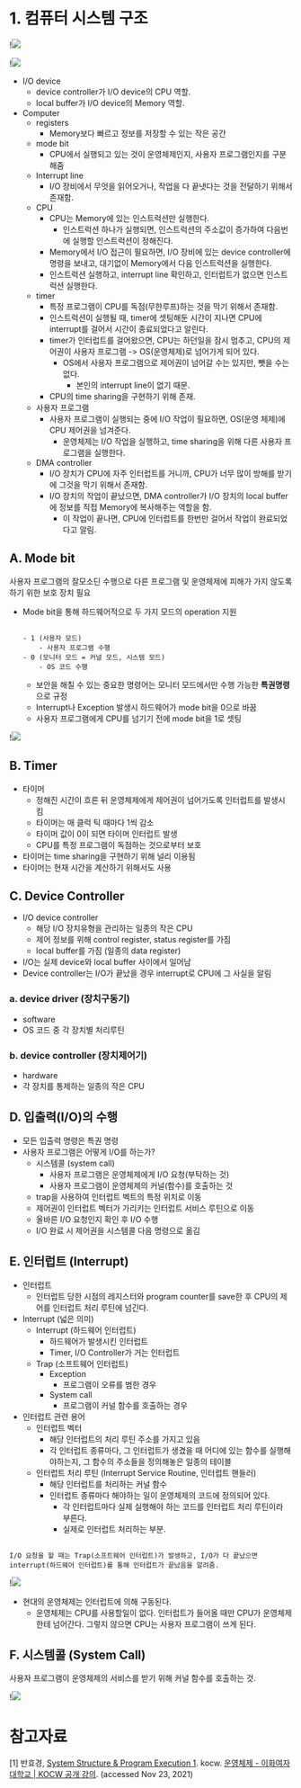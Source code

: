 # 1. 컴퓨터 시스템 구조

!![](/bin/OS_image/os_2_1.png)

!![](/bin/OS_image/os_2_2.png)

- I/O device
	- device controller가 I/O device의 CPU 역할.
	- local buffer가 I/O device의 Memory 역할.
- Computer
	- registers
		- Memory보다 빠르고 정보를 저장할 수 있는 작은 공간
	- mode bit
		- CPU에서 실행되고 있는 것이 운영체제인지, 사용자 프로그램인지를 구분해줌
	- Interrupt line
		- I/O 장비에서 무엇을 읽어오거나, 작업을 다 끝냇다는 것을 전달하기 위해서 존재함.
	- CPU
		- CPU는 Memory에 있는 인스트럭션만 실행한다.
			- 인스트럭션 하나가 실행되면, 인스트럭션의 주소값이 증가하여 다음번에 실행할 인스트럭션이 정해진다.
		- Memory에서 I/O 접근이 필요하면, I/O 장비에 있는 device controller에 명령을 보내고, 대기없이 Memory에서 다음 인스트럭션을 실행한다.
		- 인스트럭션 실행하고, interrupt line 확인하고, 인터럽트가 없으면 인스트럭션 실행한다.
	- timer
		- 특정 프로그램이 CPU를 독점(무한루프)하는 것을 막기 위해서 존재함.
		- 인스트럭션이 실행될 때, timer에 셋팅해둔 시간이 지나면 CPU에 interrupt를 걸어서 시간이 종료되었다고 알린다.
		- timer가 인터럽트를 걸어왔으면, CPU는 하던일을 잠시 멈추고, CPU의 제어권이 사용자 프로그램 -> OS(운영체제)로 넘어가게 되어 있다.
			- OS에서 사용자 프로그램으로 제어권이 넘어갈 수는 있지만, 뺏을 수는 없다.
				- 본인의 interrupt line이 없기 때문.
		- CPU의 time sharing을 구현하기 위해 존재.
	- 사용자 프로그램
		- 사용자 프로그램이 실행되는 중에 I/O 작업이 필요하면, OS(운영 체제)에 CPU 제어권을 넘겨준다.
			- 운영체제는 I/O 작업을 실행하고, time sharing을 위해 다른 사용자 프로그램을 실행한다.
	- DMA controller
		- I/O 장치가 CPU에 자주 인터럽트를 거니까, CPU가 너무 많이 방해를 받기에 그것을 막기 위해서 존재함.
		- I/O 장치의 작업이 끝났으면, DMA controller가 I/O 장치의 local buffer에 정보를 직접 Memory에 복사해주는 역할을 함.
			- 이 작업이 끝나면, CPU에 인터럽트를 한번만 걸어서 작업이 완료되었다고 알림.

## A. Mode bit

사용자 프로그램의 잘모소딘 수행으로 다른 프로그램 및 운영체제에 피해가 가지 않도록 하기 위한 보호 장치 필요

- Mode bit을 통해 하드웨어적으로 두 가지 모드의 operation 지원
	```ad-note

	- 1 (사용자 모드)
		- 사용자 프로그램 수행
	- 0 (모니터 모드 = 커널 모드, 시스템 모드)
		- OS 코드 수행

	```
	- 보안을 해칠 수 있는 중요한 명령어는 모니터 모드에서만 수행 가능한 **특권명령**으로 규정
	- Interrupt나 Exception 발생시 하드웨어가 mode bit을 0으로 바꿈
	- 사용자 프로그램에게 CPU를 넘기기 전에 mode bit을 1로 셋팅

!![](/bin/OS_image/os_2_3.png)

## B. Timer

- 타이머
	- 정해진 시간이 흐른 뒤 운영체제에게 제어권이 넘어가도록 인터럽트를 발생시킴
	- 타이머는 매 클럭 틱 때마다 1씩 감소
	- 타이머 값이 0이 되면 타이머 인터럽트 발생
	- CPU를 특정 프로그램이 독점하는 것으로부터 보호
- 타이머는 time sharing을 구현하기 위해 널리 이용됨
- 타이머는 현재 시간을 계산하기 위해서도 사용

## C. Device Controller

- I/O device controller
	- 해당 I/O 장치유형을 관리하는 일종의 작은 CPU
	- 제어 정보를 위해 control register, status register를 가짐
	- local buffer를 가짐 (일종의 data register)
- I/O는 실제 device와 local buffer 사이에서 일어남
- Device controller는 I/O가 끝났을 경우 interrupt로 CPU에 그 사실을 알림

### a. device driver (장치구동기)

- software
- OS 코드 중 각 장치별 처리루틴

### b. device controller (장치제어기)

- hardware
- 각 장치를 통제하는 일종의 작은 CPU

## D. 입출력(I/O)의 수행

- 모든 입출력 명령은 특권 명령
- 사용자 프로그램은 어떻게 I/O를 하는가?
	- 시스템콜 (system call)
		- 사용자 프로그램은 운영체제에게 I/O 요청(부탁하는 것)
		- 사용자 프로그램이 운영체제의 커널(함수)를 호출하는 것
	- trap을 사용하여 인터럽트 벡트의 특정 위치로 이동
	- 제어권이 인터럽트 벡터가 가리키는 인터럽트 서비스 루틴으로 이동
	- 올바른 I/O 요청인지 확인 후 I/O 수행
	- I/O 완료 시 제어권을 시스템콜 다음 명령으로 옮김

## E. 인터럽트 (Interrupt)

- 인터럽트
	- 인터럽트 당한 시점의 레지스터와 program counter를 save한 후 CPU의 제어를 인터럽트 처리 루틴에 넘긴다.
- Interrupt (넓은 의미)
	- Interrupt (하드웨어 인터럽트)
		- 하드웨어가 발생시킨 인터럽트
		- Timer, I/O Controller가 거는 인터럽트
	- Trap (소프트웨어 인터럽트)
		- Exception
			- 프로그램이 오류를 범한 경우
		- System call
			- 프로그램이 커널 함수를 호출하는 경우
- 인터럽트 관련 용어
	- 인터럽트 벡터
		- 해당 인터럽트의 처리 루틴 주소를 가지고 있음
		- 각 인터럽트 종류마다, 그 인터럽트가 생겼을 때 어디에 있는 함수를 실행해야하는지, 그 함수의 주소들을 정의해놓은 일종의 테이블
	- 인터럽트 처리 루틴 (Interrupt Service Routine, 인터럽트 핸들러)
		- 해당 인터럽트를 처리하는 커널 함수 
		- 인터럽트 종류마다 해야하는 일이 운영체제의 코드에 정의되어 있다.
			- 각 인터럽트마다 실제 실행해야 하는 코드를 인터럽트 처리 루틴이라 부른다.
			- 실제로 인터럽트 처리하는 부분.

```ad-note

I/O 요청을 할 때는 Trap(소프트웨어 인터럽트)가 발생하고, I/O가 다 끝났으면 interrupt(하드웨어 인터럽트)를 통해 인터럽트가 끝났음을 알려줌.

```

!![](/bin/OS_image/os_2_4.png)

- 현대의 운영체제는 인터럽트에 의해 구동된다.
	- 운영체제는 CPU를 사용할일이 없다. 인터럽트가 들어올 때만 CPU가 운영체제한테 넘어간다. 그렇지 않으면 CPU는 사용자 프로그램이 쓰게 된다.

## F. 시스템콜 (System Call)

사용자 프로그램이 운영체제의 서비스를 받기 위해 커널 함수를 호출하는 것.

!![](/bin/OS_image/os_2_5.png)


# 참고자료

[1] 반효경, [System Structure & Program Execution 1](javascript:void(0);). kocw. [운영체제 - 이화여자대학교 | KOCW 공개 강의](http://www.kocw.net/home/cview.do?cid=3646706b4347ef09). (accessed Nov 23, 2021)
